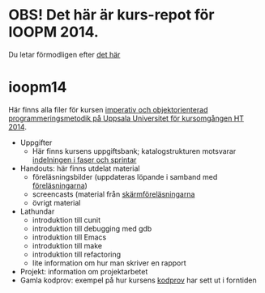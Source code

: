 OBS! Det här är kurs-repot för IOOPM 2014.
=====================================
Du letar förmodligen efter [det här](https://github.com/IOOPM-UU/ioopm15)

ioopm14
=======

Här finns alla filer för kursen [imperativ och objektorienterad programmeringsmetodik på Uppsala Universitet för kursomgången HT 2014](http://auportal.herokuapp.com/). 

* Uppgifter
  - Här finns kursens uppgiftsbank; katalogstrukturen motsvarar [indelningen i faser och sprintar](http://auportal.herokuapp.com/information/4)
* Handouts: här finns utdelat material
  - föreläsningsbilder (uppdateras löpande i samband med [föreläsningarna](http://auportal.herokuapp.com/lectures))
  - screencasts (material från [skärmföreläsningarna](http://auportal.herokuapp.com/information/6)
  - övrigt material
* Lathundar
  - introduktion till cunit
  - introduktion till debugging med gdb
  - introduktion till Emacs
  - introduktion till make
  - introduktion till refactoring
  - lite information om hur man skriver en rapport
* Projekt: information om projektarbetet
* Gamla kodprov: exempel på hur kursens [kodprov](http://auportal.herokuapp.com/information/12) har sett ut i forntiden
